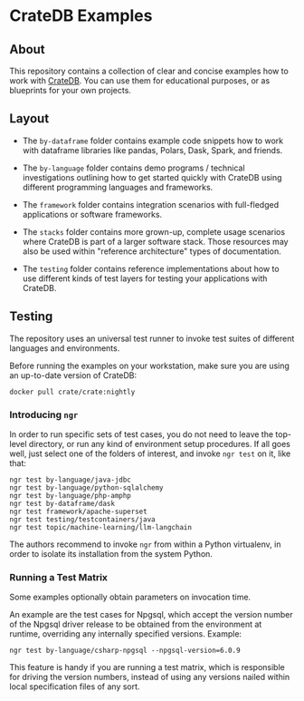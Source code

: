 # CrateDB Examples

## About

This repository contains a collection of clear and concise examples
how to work with [CrateDB](https://github.com/crate/crate). You can
use them for educational purposes, or as blueprints for your own
projects.

## Layout

-   The `by-dataframe` folder contains example code snippets how
    to work with dataframe libraries like pandas, Polars, Dask,
    Spark, and friends.

-   The `by-language` folder contains demo programs / technical
    investigations outlining how to get started quickly with CrateDB
    using different programming languages and frameworks.

-   The `framework` folder contains integration scenarios with
    full-fledged applications or software frameworks.

-   The `stacks` folder contains more grown-up, complete usage scenarios
    where CrateDB is part of a larger software stack. Those resources
    may also be used within \"reference architecture\" types of
    documentation.

-   The `testing` folder contains reference implementations about how to
    use different kinds of test layers for testing your applications
    with CrateDB.

## Testing

The repository uses an universal test runner to invoke test suites of
different languages and environments.

Before running the examples on your workstation, make sure you are using
an up-to-date version of CrateDB:

    docker pull crate/crate:nightly

### Introducing `ngr`

In order to run specific sets of test cases, you do not need to leave
the top-level directory, or run any kind of environment setup procedures.
If all goes well, just select one of the folders of interest, and invoke
`ngr test` on it, like that:

    ngr test by-language/java-jdbc
    ngr test by-language/python-sqlalchemy
    ngr test by-language/php-amphp
    ngr test by-dataframe/dask
    ngr test framework/apache-superset
    ngr test testing/testcontainers/java
    ngr test topic/machine-learning/llm-langchain

The authors recommend to invoke `ngr` from within a Python virtualenv,
in order to isolate its installation from the system Python.

### Running a Test Matrix

Some examples optionally obtain parameters on invocation time.

An example are the test cases for Npgsql, which accept the version number of
the Npgsql driver release to be obtained from the environment at runtime,
overriding any internally specified versions. Example:

    ngr test by-language/csharp-npgsql --npgsql-version=6.0.9

This feature is handy if you are running a test matrix, which is
responsible for driving the version numbers, instead of using any
versions nailed within local specification files of any sort.
